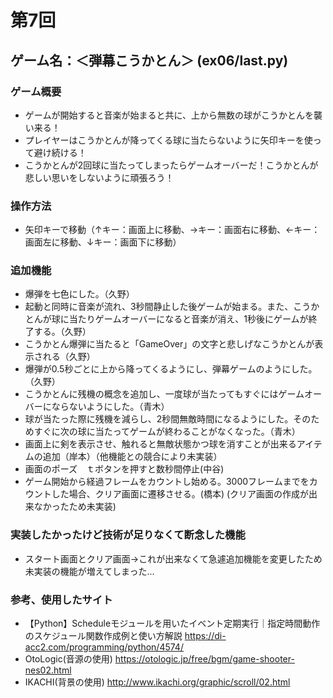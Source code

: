 # 第7回
## ゲーム名：＜弾幕こうかとん＞ (ex06/last.py)
### ゲーム概要
- ゲームが開始すると音楽が始まると共に、上から無数の球がこうかとんを襲い来る！
- プレイヤーはこうかとんが降ってくる球に当たらないように矢印キーを使って避け続ける！
- こうかとんが2回球に当たってしまったらゲームオーバーだ！こうかとんが悲しい思いをしないように頑張ろう！

### 操作方法
- 矢印キーで移動（↑キー：画面上に移動、→キー：画面右に移動、←キー：画面左に移動、↓キー：画面下に移動）

### 追加機能
- 爆弾を七色にした。（久野）
- 起動と同時に音楽が流れ、3秒間静止した後ゲームが始まる。また、こうかとんが球に当たりゲームオーバーになると音楽が消え、1秒後にゲームが終了する。（久野）
- こうかとん爆弾に当たると「GameOver」の文字と悲しげなこうかとんが表示される（久野）
- 爆弾が0.5秒ごとに上から降ってくるようにし、弾幕ゲームのようにした。（久野）
- こうかとんに残機の概念を追加し、一度球が当たってもすぐにはゲームオーバーにならないようにした。（青木）
- 球が当たった際に残機を減らし、2秒間無敵時間になるようにした。そのためすぐに次の球に当たってゲームが終わることがなくなった。（青木）
- 画面上に剣を表示させ、触れると無敵状態かつ球を消すことが出来るアイテムの追加（岸本）（他機能との競合により未実装）
- 画面のポーズ　ｔボタンを押すと数秒間停止(中谷)
- ゲーム開始から経過フレームをカウントし始める。3000フレームまでをカウントした場合、クリア画面に遷移させる。(橋本) (クリア画面の作成が出来なかったため未実装)

### 実装したかったけど技術が足りなくて断念した機能
- スタート画面とクリア画面→これが出来なくて急遽追加機能を変更したため未実装の機能が増えてしまった...

### 参考、使用したサイト
- 【Python】Scheduleモジュールを用いたイベント定期実行｜指定時間動作のスケジュール関数作成例と使い方解説
https://di-acc2.com/programming/python/4574/
- OtoLogic(音源の使用)
https://otologic.jp/free/bgm/game-shooter-nes02.html
- IKACHI(背景の使用)
http://www.ikachi.org/graphic/scroll/02.html